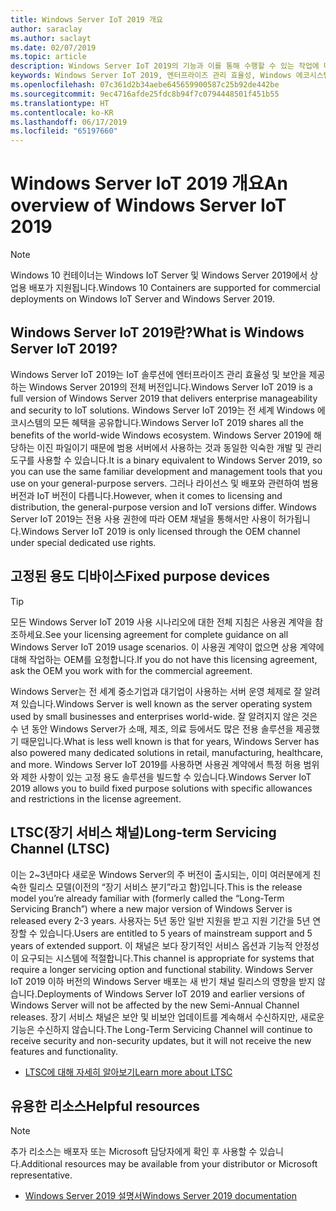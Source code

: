 ```yaml
---
title: Windows Server IoT 2019 개요
author: saraclay
ms.author: saclayt
ms.date: 02/07/2019
ms.topic: article
description: Windows Server IoT 2019의 기능과 이를 통해 수행할 수 있는 작업에 대해 알아봅니다.
keywords: Windows Server IoT 2019, 엔터프라이즈 관리 효율성, Windows 에코시스템, IoT
ms.openlocfilehash: 07c361d2b34aebe645659900587c25b92de442be
ms.sourcegitcommit: 9ec4716afde25fdc8b94f7c0794448501f451b55
ms.translationtype: HT
ms.contentlocale: ko-KR
ms.lasthandoff: 06/17/2019
ms.locfileid: "65197660"
---
```

# <a name="an-overview-of-windows-server-iot-2019"></a><span data-ttu-id="9fdb3-104">Windows Server IoT 2019 개요</span><span class="sxs-lookup"><span data-stu-id="9fdb3-104">An overview of Windows Server IoT 2019</span></span>

> [!NOTE]
> <span data-ttu-id="9fdb3-105">Windows 10 컨테이너는 Windows IoT Server 및 Windows Server 2019에서 상업용 배포가 지원됩니다.</span><span class="sxs-lookup"><span data-stu-id="9fdb3-105">Windows 10 Containers are supported for commercial deployments on Windows IoT Server and Windows Server 2019.</span></span>

## <a name="what-is-windows-server-iot-2019"></a><span data-ttu-id="9fdb3-106">Windows Server IoT 2019란?</span><span class="sxs-lookup"><span data-stu-id="9fdb3-106">What is Windows Server IoT 2019?</span></span>
<span data-ttu-id="9fdb3-107">Windows Server IoT 2019는 IoT 솔루션에 엔터프라이즈 관리 효율성 및 보안을 제공하는 Windows Server 2019의 전체 버전입니다.</span><span class="sxs-lookup"><span data-stu-id="9fdb3-107">Windows Server IoT 2019 is a full version of Windows Server 2019 that delivers enterprise manageability and security to IoT solutions.</span></span> <span data-ttu-id="9fdb3-108">Windows Server IoT 2019는 전 세계 Windows 에코시스템의 모든 혜택을 공유합니다.</span><span class="sxs-lookup"><span data-stu-id="9fdb3-108">Windows Server IoT 2019 shares all the benefits of the world-wide Windows ecosystem.</span></span> <span data-ttu-id="9fdb3-109">Windows Server 2019에 해당하는 이진 파일이기 때문에 범용 서버에서 사용하는 것과 동일한 익숙한 개발 및 관리 도구를 사용할 수 있습니다.</span><span class="sxs-lookup"><span data-stu-id="9fdb3-109">It is a binary equivalent to Windows Server 2019, so you can use the same familiar development and management tools that you use on your general-purpose servers.</span></span> <span data-ttu-id="9fdb3-110">그러나 라이선스 및 배포와 관련하여 범용 버전과 IoT 버전이 다릅니다.</span><span class="sxs-lookup"><span data-stu-id="9fdb3-110">However, when it comes to licensing and distribution, the general-purpose version and IoT versions differ.</span></span>  <span data-ttu-id="9fdb3-111">Windows Server IoT 2019는 전용 사용 권한에 따라 OEM 채널을 통해서만 사용이 허가됩니다.</span><span class="sxs-lookup"><span data-stu-id="9fdb3-111">Windows Server IoT 2019 is only licensed through the OEM channel under special dedicated use rights.</span></span>

## <a name="fixed-purpose-devices"></a><span data-ttu-id="9fdb3-112">고정된 용도 디바이스</span><span class="sxs-lookup"><span data-stu-id="9fdb3-112">Fixed purpose devices</span></span> 

> [!TIP]
> <span data-ttu-id="9fdb3-113">모든 Windows Server IoT 2019 사용 시나리오에 대한 전체 지침은 사용권 계약을 참조하세요.</span><span class="sxs-lookup"><span data-stu-id="9fdb3-113">See your licensing agreement for complete guidance on all Windows Server IoT 2019 usage scenarios.</span></span> <span data-ttu-id="9fdb3-114">이 사용권 계약이 없으면 상용 계약에 대해 작업하는 OEM를 요청합니다.</span><span class="sxs-lookup"><span data-stu-id="9fdb3-114">If you do not have this licensing agreement, ask the OEM you work with for the commercial agreement.</span></span>

<span data-ttu-id="9fdb3-115">Windows Server는 전 세계 중소기업과 대기업이 사용하는 서버 운영 체제로 잘 알려져 있습니다.</span><span class="sxs-lookup"><span data-stu-id="9fdb3-115">Windows Server is well known as the server operating system used by small businesses and enterprises world-wide.</span></span> <span data-ttu-id="9fdb3-116">잘 알려지지 않은 것은 수 년 동안 Windows Server가 소매, 제조, 의료 등에서도 많은 전용 솔루션을 제공했기 때문입니다.</span><span class="sxs-lookup"><span data-stu-id="9fdb3-116">What is less well known is that for years, Windows Server has also powered many dedicated solutions in retail, manufacturing, healthcare, and more.</span></span> <span data-ttu-id="9fdb3-117">Windows Server IoT 2019를 사용하면 사용권 계약에서 특정 허용 범위와 제한 사항이 있는 고정 용도 솔루션을 빌드할 수 있습니다.</span><span class="sxs-lookup"><span data-stu-id="9fdb3-117">Windows Server IoT 2019 allows you to build fixed purpose solutions with specific allowances and restrictions in the license agreement.</span></span>

## <a name="long-term-servicing-channel-ltsc"></a><span data-ttu-id="9fdb3-118">LTSC(장기 서비스 채널)</span><span class="sxs-lookup"><span data-stu-id="9fdb3-118">Long-term Servicing Channel (LTSC)</span></span>

<span data-ttu-id="9fdb3-119">이는 2~3년마다 새로운 Windows Server의 주 버전이 출시되는, 이미 여러분에게 친숙한 릴리스 모델(이전의 “장기 서비스 분기”라고 함)입니다.</span><span class="sxs-lookup"><span data-stu-id="9fdb3-119">This is the release model you’re already familiar with (formerly called the “Long-Term Servicing Branch”) where a new major version of Windows Server is released every 2-3 years.</span></span> <span data-ttu-id="9fdb3-120">사용자는 5년 동안 일반 지원을 받고 지원 기간을 5년 연장할 수 있습니다.</span><span class="sxs-lookup"><span data-stu-id="9fdb3-120">Users are entitled to 5 years of mainstream support and 5 years of extended support.</span></span> <span data-ttu-id="9fdb3-121">이 채널은 보다 장기적인 서비스 옵션과 기능적 안정성이 요구되는 시스템에 적절합니다.</span><span class="sxs-lookup"><span data-stu-id="9fdb3-121">This channel is appropriate for systems that require a longer servicing option and functional stability.</span></span> <span data-ttu-id="9fdb3-122">Windows Server IoT 2019 이하 버전의 Windows Server 배포는 새 반기 채널 릴리스의 영향을 받지 않습니다.</span><span class="sxs-lookup"><span data-stu-id="9fdb3-122">Deployments of Windows Server IoT 2019 and earlier versions of Windows Server will not be affected by the new Semi-Annual Channel releases.</span></span> <span data-ttu-id="9fdb3-123">장기 서비스 채널은 보안 및 비보안 업데이트를 계속해서 수신하지만, 새로운 기능은 수신하지 않습니다.</span><span class="sxs-lookup"><span data-stu-id="9fdb3-123">The Long-Term Servicing Channel will continue to receive security and non-security updates, but it will not receive the new features and functionality.</span></span>

* [<span data-ttu-id="9fdb3-124">LTSC에 대해 자세히 알아보기</span><span class="sxs-lookup"><span data-stu-id="9fdb3-124">Learn more about LTSC</span></span>](https://docs.microsoft.com/en-us/windows-server/get-started-19/servicing-channels-19#long-term-servicing-channel-ltsc)

## <a name="helpful-resources"></a><span data-ttu-id="9fdb3-125">유용한 리소스</span><span class="sxs-lookup"><span data-stu-id="9fdb3-125">Helpful resources</span></span>
> [!NOTE]
> <span data-ttu-id="9fdb3-126">추가 리소스는 배포자 또는 Microsoft 담당자에게 확인 후 사용할 수 있습니다.</span><span class="sxs-lookup"><span data-stu-id="9fdb3-126">Additional resources may be available from your distributor or Microsoft representative.</span></span>

* [<span data-ttu-id="9fdb3-127">Windows Server 2019 설명서</span><span class="sxs-lookup"><span data-stu-id="9fdb3-127">Windows Server 2019 documentation</span></span>](https://docs.microsoft.com/en-us/windows-server/index)
